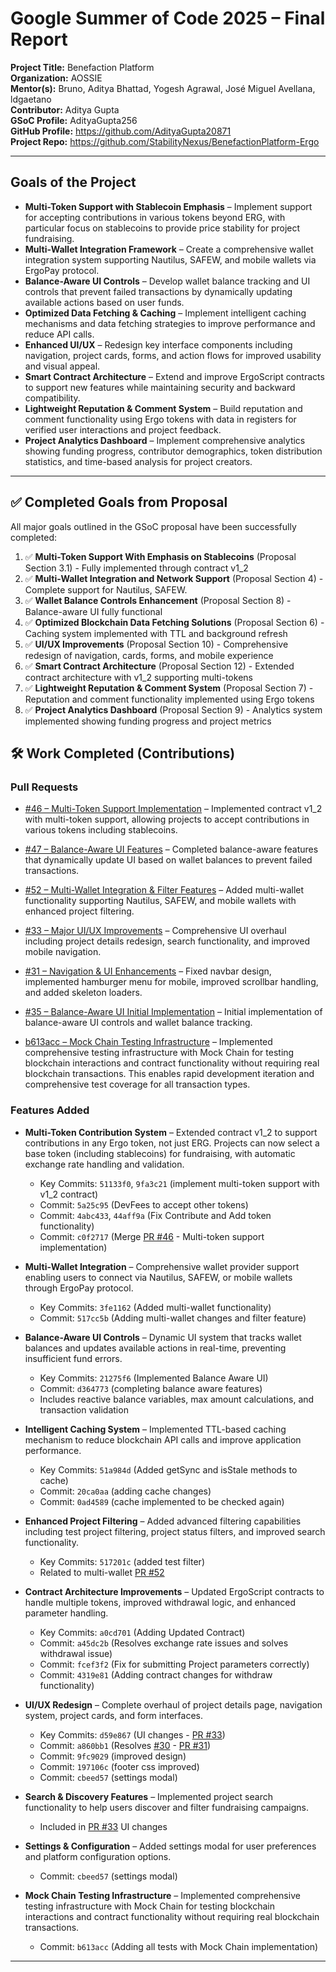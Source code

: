 # Google Summer of Code 2025 – Final Report

**Project Title:** Benefaction Platform   
**Organization:** AOSSIE   
**Mentor(s):** Bruno, Aditya Bhattad, Yogesh Agrawal, José Miguel Avellana, ldgaetano    
**Contributor:** Aditya Gupta   
**GSoC Profile:** AdityaGupta256  
**GitHub Profile:** https://github.com/AdityaGupta20871   
**Project Repo:** https://github.com/StabilityNexus/BenefactionPlatform-Ergo  

---

##  Goals of the Project

- **Multi-Token Support with Stablecoin Emphasis** – Implement support for accepting contributions in various tokens beyond ERG, with particular focus on stablecoins to provide price stability for project fundraising.
- **Multi-Wallet Integration Framework** – Create a comprehensive wallet integration system supporting Nautilus, SAFEW, and mobile wallets via ErgoPay protocol.
- **Balance-Aware UI Controls** – Develop wallet balance tracking and UI controls that prevent failed transactions by dynamically updating available actions based on user funds.
- **Optimized Data Fetching & Caching** – Implement intelligent caching mechanisms and data fetching strategies to improve performance and reduce API calls.
- **Enhanced UI/UX** – Redesign key interface components including navigation, project cards, forms, and action flows for improved usability and visual appeal.
- **Smart Contract Architecture** – Extend and improve ErgoScript contracts to support new features while maintaining security and backward compatibility.
- **Lightweight Reputation & Comment System** – Build reputation and comment functionality using Ergo tokens with data in registers for verified user interactions and project feedback.
- **Project Analytics Dashboard** – Implement comprehensive analytics showing funding progress, contributor demographics, token distribution statistics, and time-based analysis for project creators.  

---


## ✅ Completed Goals from Proposal

All major goals outlined in the GSoC proposal have been successfully completed:

1. ✅ **Multi-Token Support With Emphasis on Stablecoins** (Proposal Section 3.1) - Fully implemented through contract v1_2
2. ✅ **Multi-Wallet Integration and Network Support** (Proposal Section 4) - Complete support for Nautilus, SAFEW.
3. ✅ **Wallet Balance Controls Enhancement** (Proposal Section 8) - Balance-aware UI fully functional
4. ✅ **Optimized Blockchain Data Fetching Solutions** (Proposal Section 6) - Caching system implemented with TTL and background refresh
5. ✅ **UI/UX Improvements** (Proposal Section 10) - Comprehensive redesign of navigation, cards, forms, and mobile experience
6. ✅ **Smart Contract Architecture** (Proposal Section 12) - Extended contract architecture with v1_2 supporting multi-tokens
7. ✅ **Lightweight Reputation & Comment System** (Proposal Section 7) - Reputation and comment functionality implemented using Ergo tokens
8. ✅ **Project Analytics Dashboard** (Proposal Section 9) - Analytics system implemented showing funding progress and project metrics

## 🛠️ Work Completed (Contributions)

### Pull Requests  

- [#46 – Multi-Token Support Implementation](https://github.com/StabilityNexus/BenefactionPlatform-Ergo/pull/46) – Implemented contract v1_2 with multi-token support, allowing projects to accept contributions in various tokens including stablecoins.
- [#47 – Balance-Aware UI Features](https://github.com/StabilityNexus/BenefactionPlatform-Ergo/pull/47) – Completed balance-aware features that dynamically update UI based on wallet balances to prevent failed transactions.
- [#52 – Multi-Wallet Integration & Filter Features](https://github.com/StabilityNexus/BenefactionPlatform-Ergo/pull/52) – Added multi-wallet functionality supporting Nautilus, SAFEW, and mobile wallets with enhanced project filtering.
- [#33 – Major UI/UX Improvements](https://github.com/StabilityNexus/BenefactionPlatform-Ergo/pull/33) – Comprehensive UI overhaul including project details redesign, search functionality, and improved mobile navigation.
- [#31 – Navigation & UI Enhancements](https://github.com/StabilityNexus/BenefactionPlatform-Ergo/pull/31) – Fixed navbar design, implemented hamburger menu for mobile, improved scrollbar handling, and added skeleton loaders.
- [#35 – Balance-Aware UI Initial Implementation](https://github.com/StabilityNexus/BenefactionPlatform-Ergo/pull/35) – Initial implementation of balance-aware UI controls and wallet balance tracking.

- [b613acc – Mock Chain Testing Infrastructure](https://github.com/StabilityNexus/BenefactionPlatform-Ergo/commit/b613acce428f83ed26b3d65514e85d8a2e8a6f45) – Implemented comprehensive testing infrastructure with Mock Chain for testing blockchain interactions and contract functionality without requiring real blockchain transactions. This enables rapid development iteration and comprehensive test coverage for all transaction types.

### Features Added  

- **Multi-Token Contribution System** – Extended contract v1_2 to support contributions in any Ergo token, not just ERG. Projects can now select a base token (including stablecoins) for fundraising, with automatic exchange rate handling and validation.
  - Key Commits: `51133f0`, `9fa3c21` (implement multi-token support with v1_2 contract)
  - Commit: `5a25c95` (DevFees to accept other tokens)
  - Commit: `4abc433`, `44aff9a` (Fix Contribute and Add token functionality)
  - Commit: `c0f2717` (Merge [PR #46](https://github.com/StabilityNexus/BenefactionPlatform-Ergo/pull/46) - Multi-token support implementation)
  
- **Multi-Wallet Integration** – Comprehensive wallet provider support enabling users to connect via Nautilus, SAFEW, or mobile wallets through ErgoPay protocol.
  - Key Commits: `3fe1162` (Added multi-wallet functionality)
  - Commit: `517cc5b` (Adding multi-wallet changes and filter feature)
  
- **Balance-Aware UI Controls** – Dynamic UI system that tracks wallet balances and updates available actions in real-time, preventing insufficient fund errors.
  - Key Commits: `21275f6` (Implemented Balance Aware UI)
  - Commit: `d364773` (completing balance aware features)
  - Includes reactive balance variables, max amount calculations, and transaction validation
  
- **Intelligent Caching System** – Implemented TTL-based caching mechanism to reduce blockchain API calls and improve application performance.
  - Key Commits: `51a984d` (Added getSync and isStale methods to cache)
  - Commit: `20ca0aa` (adding cache changes)
  - Commit: `0ad4589` (cache implemented to be checked again)
  
- **Enhanced Project Filtering** – Added advanced filtering capabilities including test project filtering, project status filters, and improved search functionality.
  - Key Commits: `517201c` (added test filter)
  - Related to multi-wallet [PR #52](https://github.com/StabilityNexus/BenefactionPlatform-Ergo/pull/52)
  
- **Contract Architecture Improvements** – Updated ErgoScript contracts to handle multiple tokens, improved withdrawal logic, and enhanced parameter handling.
  - Key Commits: `a0cd701` (Adding Updated Contract)
  - Commit: `a45dc2b` (Resolves exchange rate issues and solves withdrawal issue)
  - Commit: `fcef3f2` (Fix for submitting Project parameters correctly)
  - Commit: `4319e81` (Adding contract changes for withdraw functionality)
  
- **UI/UX Redesign** – Complete overhaul of project details page, navigation system, project cards, and form interfaces.
  - Key Commits: `d59e867` (UI changes - [PR #33](https://github.com/StabilityNexus/BenefactionPlatform-Ergo/pull/33))
  - Commit: `a860bb1` (Resolves [#30](https://github.com/StabilityNexus/BenefactionPlatform-Ergo/issues/30) - [PR #31](https://github.com/StabilityNexus/BenefactionPlatform-Ergo/pull/31))
  - Commit: `9fc9029` (improved design)
  - Commit: `197106c` (footer css improved)
  - Commit: `cbeed57` (settings modal)
  
- **Search & Discovery Features** – Implemented project search functionality to help users discover and filter fundraising campaigns.
  - Included in [PR #33](https://github.com/StabilityNexus/BenefactionPlatform-Ergo/pull/33) UI changes
  
- **Settings & Configuration** – Added settings modal for user preferences and platform configuration options.
  - Commit: `cbeed57` (settings modal)
  
- **Mock Chain Testing Infrastructure** – Implemented comprehensive testing infrastructure with Mock Chain for testing blockchain interactions and contract functionality without requiring real blockchain transactions.
  - Commit: `b613acc` (Adding all tests with Mock Chain implementation)
---
